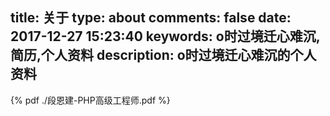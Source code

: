 title: 关于
type: about
comments: false
date: 2017-12-27 15:23:40
keywords: o时过境迁心难沉,简历,个人资料
description: o时过境迁心难沉的个人资料
---
<script>
    window.onload = function(){
        if(/Android|webOS|iPhone|iPod|BlackBerry/i.test(navigator.userAgent)) {
            window.location.href="https://github.com/chuanshuo843/resume/blob/master/%E6%AE%B5%E6%81%A9%E5%BB%BA-PHP%E9%AB%98%E7%BA%A7%E5%B7%A5%E7%A8%8B%E5%B8%88.pdf";
        } else {
            document.getElementsByTagName('embed')[0].setAttribute('height',1330);
            document.getElementsByClassName('post-description')[0].style.cssText = "display:none;";
            var head = document.getElementsByClassName('post-header');
            head[0].parentNode.removeChild(head[0]);
        }
    }
</script>
{% pdf ./段恩建-PHP高级工程师.pdf %}
